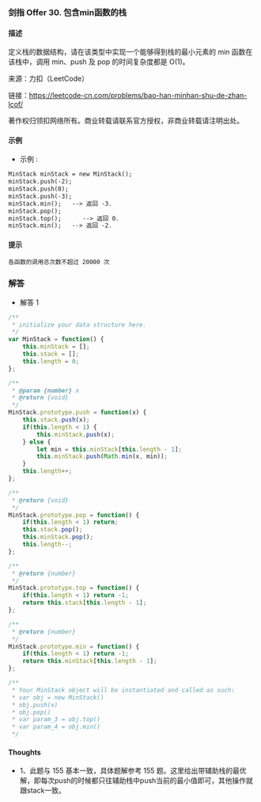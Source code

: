 ### 剑指 Offer 30. 包含min函数的栈

#### 描述

定义栈的数据结构，请在该类型中实现一个能够得到栈的最小元素的 min 函数在该栈中，调用 min、push 及 pop 的时间复杂度都是 O(1)。

来源：力扣（LeetCode）

链接：https://leetcode-cn.com/problems/bao-han-minhan-shu-de-zhan-lcof/

著作权归领扣网络所有。商业转载请联系官方授权，非商业转载请注明出处。

#### 示例

+ 示例 :
```md
MinStack minStack = new MinStack();
minStack.push(-2);
minStack.push(0);
minStack.push(-3);
minStack.min();   --> 返回 -3.
minStack.pop();
minStack.top();      --> 返回 0.
minStack.min();   --> 返回 -2.
```


#### 提示
```md
各函数的调用总次数不超过 20000 次
```

### 解答

+ 解答 1
```js
/**
 * initialize your data structure here.
 */
var MinStack = function() {
    this.minStack = [];
    this.stack = [];
    this.length = 0;
};

/** 
 * @param {number} x
 * @return {void}
 */
MinStack.prototype.push = function(x) {
    this.stack.push(x);
    if(this.length < 1) {
        this.minStack.push(x);
    } else {
        let min = this.minStack[this.length - 1];
        this.minStack.push(Math.min(x, min));
    }
    this.length++;
};

/**
 * @return {void}
 */
MinStack.prototype.pop = function() {
    if(this.length < 1) return;
    this.stack.pop();
    this.minStack.pop();
    this.length--;
};

/**
 * @return {number}
 */
MinStack.prototype.top = function() {
    if(this.length < 1) return -1;
    return this.stack[this.length - 1];
};

/**
 * @return {number}
 */
MinStack.prototype.min = function() {
    if(this.length < 1) return -1;
    return this.minStack[this.length - 1];
};

/**
 * Your MinStack object will be instantiated and called as such:
 * var obj = new MinStack()
 * obj.push(x)
 * obj.pop()
 * var param_3 = obj.top()
 * var param_4 = obj.min()
 */
```


#### Thoughts

+ 1、此题与 155 基本一致，具体题解参考 155 题。这里给出带辅助栈的最优解，即每次push的时候都只往辅助栈中push当前的最小值即可，其他操作就跟stack一致。